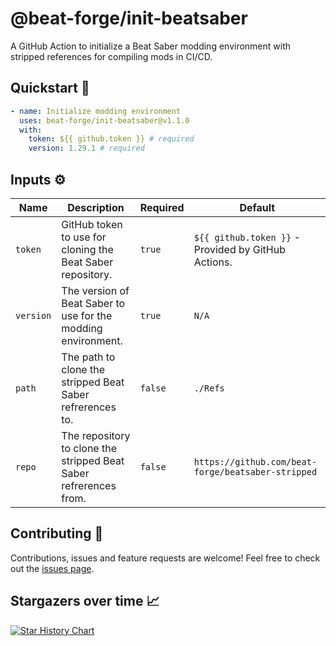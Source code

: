 # @beat-forge/init-beatsaber

A GitHub Action to initialize a Beat Saber modding environment with stripped references for compiling mods in CI/CD.

## Quickstart 🚀

```yaml
- name: Initialize modding environment
  uses: beat-forge/init-beatsaber@v1.1.0
  with:
    token: ${{ github.token }} # required
    version: 1.29.1 # required
```

## Inputs ⚙️

| Name      | Description                                                       | Required | Default                                             |
| --------- | ----------------------------------------------------------------- | -------- | --------------------------------------------------- |
| `token`   | GitHub token to use for cloning the Beat Saber repository.        | `true`   | `${{ github.token }}` - Provided by GitHub Actions. |
| `version` | The version of Beat Saber to use for the modding environment.     | `true`   | `N/A`                                               |
| `path`    | The path to clone the stripped Beat Saber refrerences to.         | `false`  | `./Refs`                                            |
| `repo`    | The repository to clone the stripped Beat Saber refrerences from. | `false`  | `https://github.com/beat-forge/beatsaber-stripped`  |

## Contributing 🤝

Contributions, issues and feature requests are welcome! Feel free to check out the [issues page](https://github.com/beat-forge/init-beatsaber/issues).

## Stargazers over time 📈

<a href="https://star-history.com/#beat-forge/init-beatsaber&Date">
  <picture>
    <source media="(prefers-color-scheme: dark)" srcset="https://api.star-history.com/svg?repos=beat-forge/init-beatsaber&type=Date&theme=dark" />
    <source media="(prefers-color-scheme: light)" srcset="https://api.star-history.com/svg?repos=beat-forge/init-beatsaber&type=Date" />
    <img alt="Star History Chart" src="https://api.star-history.com/svg?repos=beat-forge/init-beatsaber&type=Date" />
  </picture>
</a>
